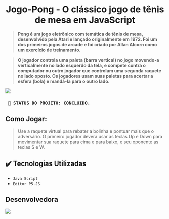 <h1 align="center"> Jogo-Pong - O clássico jogo de tênis de mesa em JavaScript </h1>


>   **Pong é um jogo eletrônico com temática de tênis de mesa, desenvolvido pela Atari e lançado originalmente em 1972.
 Foi um dos primeiros jogos de arcade e foi criado por Allan Alcorn como um exercício de treinamento.**

>   **O jogador controla uma paleta (barra vertical) no jogo movendo-a verticalmente no lado esquerdo da tela, e compete 
 contra o computador ou outro jogador que controlam uma segunda raquete no lado oposto. Os jogadores usam suas paletas
 para acertar a esfera (bola) e mandá-la para o outro lado.**



<img src="https://github.com/Milenaprado9999/Jogo-Pong/assets/50625429/95f2ffee-b5f1-4cb5-96e3-3f0076a2af10">


 ### `` 🔳 STATUS DO PROJETO: CONCLUIDO.``

 
## Como Jogar:
> Use a raquete virtual para rebater a bolinha e pontuar mais que o adversário. 
 O primeiro jogador devera usar as teclas Up e Down para movimentar sua raquete
 para cima e para baixo, e seu oponente as teclas S e W.


## ✔️ Tecnologias Utilizadas
- ``Java Script``
- ``Editor P5.JS``


## Desenvolvedora
<img src="https://github.com/Milenaprado9999/Jogo-Pong/assets/50625429/1ad6f12f-d1db-4c1a-89a4-a03f79abfc6d)">








